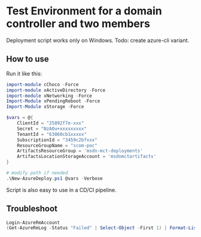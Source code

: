 # Test Environment for a domain controller and two members

Deployment script works only on Windows. Todo: create azure-cli variant.

## How to use


Run it like this:

```powershell
import-module cChoco -Force
import-module xActiveDirectory -Force
import-module xNetworking -Force
Import-Module xPendingReboot -Force
Import-Module xStorage -Force

$vars = @{
    ClientId = "25892f7e-xxx"
    Secret = "NzA0u+xxxxxxxxx"
    TenantId = "63060cb1xxxxx"
    SubscriptionId = "3459c2bfxxx"
    ResourceGroupName = "scom-poc"
    ArtifactsResourceGroup = 'msdn-mct-deployments' 
    ArtifactsLocationStorageAccount = 'msdnmctartifacts'
}

# modify path if needed
.\New-AzureDeploy.ps1 @vars -Verbose
```

Script is also easy to use in a CD/CI pipeline.


## Troubleshoot

```powershell
Login-AzureRmAccount
(Get-AzureRmLog -Status "Failed" | Select-Object -First 1) | Format-List
```


